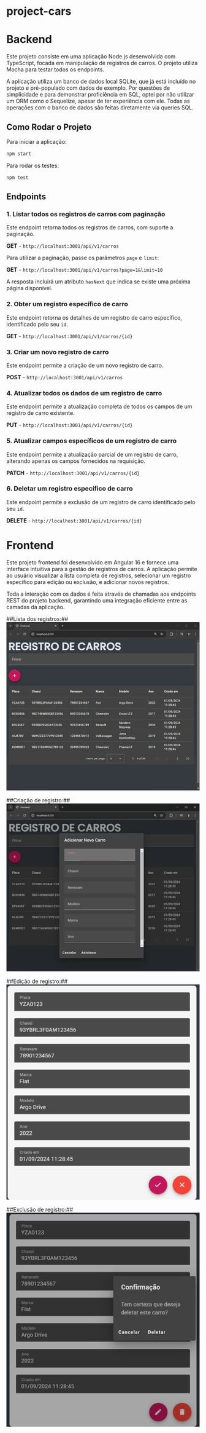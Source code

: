 # project-cars

# Backend

Este projeto consiste em uma aplicação Node.js desenvolvida com TypeScript, focada em manipulação de registros de carros. O projeto utiliza Mocha para testar todos os endpoints.

A aplicação utiliza um banco de dados local SQLite, que já está incluído no projeto e pré-populado com dados de exemplo. Por questões de simplicidade e para demonstrar proficiência em SQL, optei por não utilizar um ORM como o Sequelize, apesar de ter experiência com ele. Todas as operações com o banco de dados são feitas diretamente via queries SQL.

## Como Rodar o Projeto

Para iniciar a aplicação:

```bash
npm start
```
Para rodar os testes:

```bash
npm test
```

## Endpoints

### 1. Listar todos os registros de carros com paginação

Este endpoint retorna todos os registros de carros, com suporte a paginação.

**GET** - `http://localhost:3001/api/v1/carros`

Para utilizar a paginação, passe os parâmetros `page` e `limit`:

**GET** - `http://localhost:3001/api/v1/carros?page=1&limit=10`

A resposta incluirá um atributo `hasNext` que indica se existe uma próxima página disponível.

### 2. Obter um registro específico de carro

Este endpoint retorna os detalhes de um registro de carro específico, identificado pelo seu `id`.

**GET** - `http://localhost:3001/api/v1/carros/{id}`

### 3. Criar um novo registro de carro

Este endpoint permite a criação de um novo registro de carro.

**POST** - `http://localhost:3001/api/v1/carros`

### 4. Atualizar todos os dados de um registro de carro

Este endpoint permite a atualização completa de todos os campos de um registro de carro existente.

**PUT** - `http://localhost:3001/api/v1/carros/{id}`

### 5. Atualizar campos específicos de um registro de carro

Este endpoint permite a atualização parcial de um registro de carro, alterando apenas os campos fornecidos na requisição.

**PATCH** - `http://localhost:3001/api/v1/carros/{id}`

### 6. Deletar um registro específico de carro

Este endpoint permite a exclusão de um registro de carro identificado pelo seu `id`.

**DELETE** - `http://localhost:3001/api/v1/carros/{id}`

# Frontend

Este projeto frontend foi desenvolvido em Angular 16 e fornece uma interface intuitiva para a gestão de registros de carros. A aplicação permite ao usuário visualizar a lista completa de registros, selecionar um registro específico para edição ou exclusão, e adicionar novos registros. 

Toda a interação com os dados é feita através de chamadas aos endpoints REST do projeto backend, garantindo uma integração eficiente entre as camadas da aplicação.

##Lista dos registros:##
![Interface da Aplicação](imagens/img1.png)

##Criação de registro:##
![Interface da Aplicação](imagens/img2.png)

##Edição de registro:##
![Interface da Aplicação](imagens/img4.png)

##Exclusão de registro:##
![Interface da Aplicação](imagens/img3.png)
